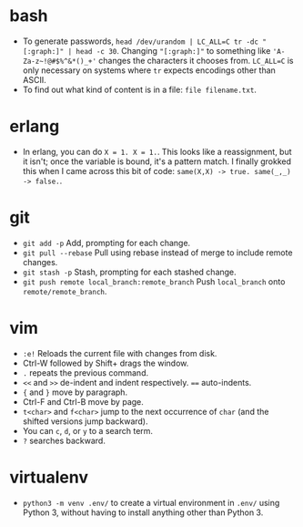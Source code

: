 # bash
* To generate passwords, `head /dev/urandom | LC_ALL=C tr -dc "[:graph:]" | head -c 30`. Changing `"[:graph:]"` to something like `'A-Za-z~!@#$%^&*()_+'` changes the characters it chooses from. `LC_ALL=C` is only necessary on systems where `tr` expects encodings other than ASCII.
* To find out what kind of content is in a file: `file filename.txt`.

# erlang
* In erlang, you can do `X = 1. X = 1.`. This looks like a reassignment, but it isn't; once the variable is bound, it's a pattern match. I finally grokked this when I came across this bit of code: `same(X,X) -> true. same(_,_) -> false.`.

# git
* `git add -p` Add, prompting for each change.
* `git pull --rebase` Pull using rebase instead of merge to include remote changes.
* `git stash -p` Stash, prompting for each stashed change.
* `git push remote local_branch:remote_branch` Push `local_branch` onto `remote/remote_branch`.

# vim
* `:e!` Reloads the current file with changes from disk.
* Ctrl-W followed by Shift+<direction key> drags the window.
* `.` repeats the previous command.
* `<<` and `>>` de-indent and indent respectively. `==` auto-indents.
* `{` and `}` move by paragraph.
* Ctrl-F and Ctrl-B move by page.
* `t<char>` and `f<char>` jump to the next occurrence of `char` (and the shifted versions jump backward).
* You can `c`, `d`, or `y` to a search term.
* `?` searches backward.

# virtualenv
* `python3 -m venv .env/` to create a virtual environment in `.env/` using Python 3, without having to install anything other than Python 3.
